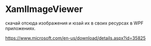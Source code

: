 # XamlImageViewer

скачай отсюда изображения и юзай их в своих ресурсах в WPF приложениях.

https://www.microsoft.com/en-us/download/details.aspx?id=35825
